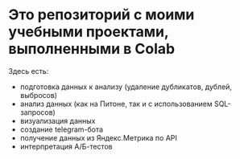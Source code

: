 # Это репозиторий с моими учебными проектами, выполненными в Colab
Здесь есть:
- подготовка данных к анализу (удаление дубликатов, дублей, выбросов)
- анализ данных (как на Питоне, так и с использованием SQL-запросов)
- визуализация данных
- создание telegram-бота
- получение данных из Яндекс.Метрика по API
- интерпретация А/Б-тестов

